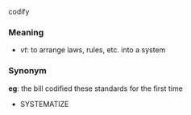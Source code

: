 codify
### Meaning
+ _vt_: to arrange laws, rules, etc. into a system

### Synonym

__eg__: the bill codified these standards for the first time

+ SYSTEMATIZE


